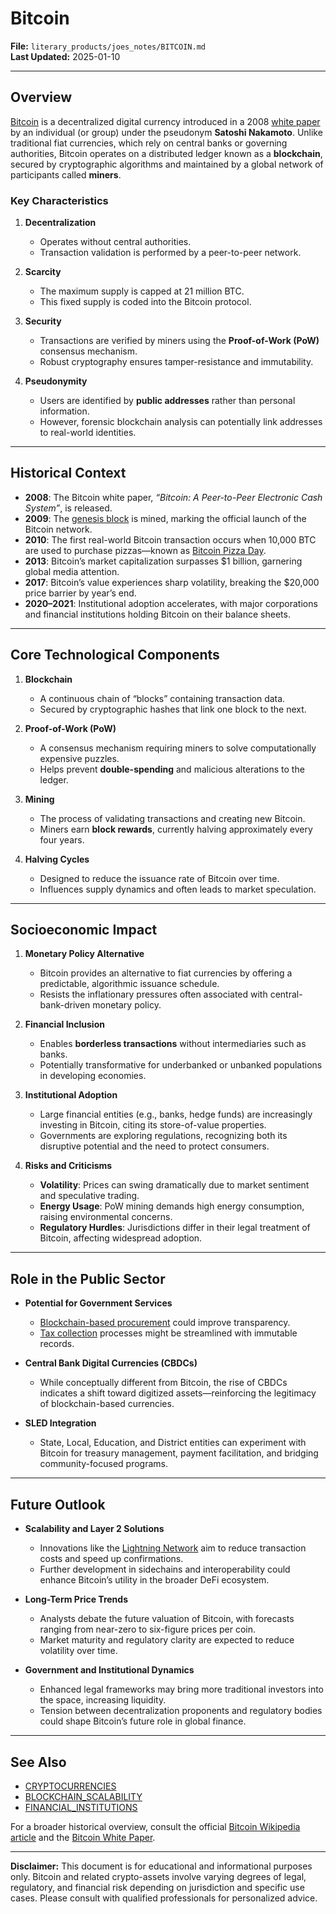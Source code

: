 # Bitcoin

**File:** `literary_products/joes_notes/BITCOIN.md`  
**Last Updated:** 2025-01-10

---

## Overview

[Bitcoin](https://en.wikipedia.org/wiki/Bitcoin) is a decentralized digital currency introduced in a 2008 [white paper](https://bitcoin.org/bitcoin.pdf) by an individual (or group) under the pseudonym **Satoshi Nakamoto**. Unlike traditional fiat currencies, which rely on central banks or governing authorities, Bitcoin operates on a distributed ledger known as a **blockchain**, secured by cryptographic algorithms and maintained by a global network of participants called **miners**.

### Key Characteristics

1. **Decentralization**  
   - Operates without central authorities.  
   - Transaction validation is performed by a peer-to-peer network.

2. **Scarcity**  
   - The maximum supply is capped at 21 million BTC.  
   - This fixed supply is coded into the Bitcoin protocol.

3. **Security**  
   - Transactions are verified by miners using the **Proof-of-Work (PoW)** consensus mechanism.  
   - Robust cryptography ensures tamper-resistance and immutability.

4. **Pseudonymity**  
   - Users are identified by **public addresses** rather than personal information.  
   - However, forensic blockchain analysis can potentially link addresses to real-world identities.

---

## Historical Context

- **2008**: The Bitcoin white paper, *“Bitcoin: A Peer-to-Peer Electronic Cash System”*, is released.  
- **2009**: The [genesis block](/literary_products/joes_notes/IMPORTANT_DATES_IN_BITCOIN_HISTORY.md#genesis-block) is mined, marking the official launch of the Bitcoin network.  
- **2010**: The first real-world Bitcoin transaction occurs when 10,000 BTC are used to purchase pizzas—known as [Bitcoin Pizza Day](/literary_products/joes_notes/IMPORTANT_DATES_IN_BITCOIN_HISTORY.md#bitcoin-pizza-day).  
- **2013**: Bitcoin’s market capitalization surpasses \$1 billion, garnering global media attention.  
- **2017**: Bitcoin’s value experiences sharp volatility, breaking the \$20,000 price barrier by year’s end.  
- **2020–2021**: Institutional adoption accelerates, with major corporations and financial institutions holding Bitcoin on their balance sheets.

---

## Core Technological Components

1. **Blockchain**  
   - A continuous chain of “blocks” containing transaction data.  
   - Secured by cryptographic hashes that link one block to the next.

2. **Proof-of-Work (PoW)**  
   - A consensus mechanism requiring miners to solve computationally expensive puzzles.  
   - Helps prevent **double-spending** and malicious alterations to the ledger.

3. **Mining**  
   - The process of validating transactions and creating new Bitcoin.  
   - Miners earn **block rewards**, currently halving approximately every four years.

4. **Halving Cycles**  
   - Designed to reduce the issuance rate of Bitcoin over time.  
   - Influences supply dynamics and often leads to market speculation.

---

## Socioeconomic Impact

1. **Monetary Policy Alternative**  
   - Bitcoin provides an alternative to fiat currencies by offering a predictable, algorithmic issuance schedule.  
   - Resists the inflationary pressures often associated with central-bank-driven monetary policy.

2. **Financial Inclusion**  
   - Enables **borderless transactions** without intermediaries such as banks.  
   - Potentially transformative for underbanked or unbanked populations in developing economies.

3. **Institutional Adoption**  
   - Large financial entities (e.g., banks, hedge funds) are increasingly investing in Bitcoin, citing its store-of-value properties.  
   - Governments are exploring regulations, recognizing both its disruptive potential and the need to protect consumers.

4. **Risks and Criticisms**  
   - **Volatility**: Prices can swing dramatically due to market sentiment and speculative trading.  
   - **Energy Usage**: PoW mining demands high energy consumption, raising environmental concerns.  
   - **Regulatory Hurdles**: Jurisdictions differ in their legal treatment of Bitcoin, affecting widespread adoption.

---

## Role in the Public Sector

- **Potential for Government Services**  
  - [Blockchain-based procurement](/literary_products/joes_notes/PUBLIC_SERVICES.md#blockchain-based-procurement) could improve transparency.  
  - [Tax collection](/literary_products/joes_notes/GOVERNANCE_MODELS.md#tax-collection-reform) processes might be streamlined with immutable records.

- **Central Bank Digital Currencies (CBDCs)**  
  - While conceptually different from Bitcoin, the rise of CBDCs indicates a shift toward digitized assets—reinforcing the legitimacy of blockchain-based currencies.

- **SLED Integration**  
  - State, Local, Education, and District entities can experiment with Bitcoin for treasury management, payment facilitation, and bridging community-focused programs.

---

## Future Outlook

- **Scalability and Layer 2 Solutions**  
  - Innovations like the [Lightning Network](/literary_products/joes_notes/BLOCKCHAIN_SCALABILITY.md#lightning-network) aim to reduce transaction costs and speed up confirmations.  
  - Further development in sidechains and interoperability could enhance Bitcoin’s utility in the broader DeFi ecosystem.

- **Long-Term Price Trends**  
  - Analysts debate the future valuation of Bitcoin, with forecasts ranging from near-zero to six-figure prices per coin.  
  - Market maturity and regulatory clarity are expected to reduce volatility over time.

- **Government and Institutional Dynamics**  
  - Enhanced legal frameworks may bring more traditional investors into the space, increasing liquidity.  
  - Tension between decentralization proponents and regulatory bodies could shape Bitcoin’s future role in global finance.

---

## See Also

- [CRYPTOCURRENCIES](/literary_products/joes_notes/CRYPTOCURRENCIES.md)  
- [BLOCKCHAIN_SCALABILITY](/literary_products/joes_notes/BLOCKCHAIN_SCALABILITY.md)  
- [FINANCIAL_INSTITUTIONS](/literary_products/joes_notes/FINANCIAL_INSTITUTIONS.md)

For a broader historical overview, consult the official [Bitcoin Wikipedia article](https://en.wikipedia.org/wiki/Bitcoin) and the [Bitcoin White Paper](https://bitcoin.org/bitcoin.pdf).

---

**Disclaimer:** This document is for educational and informational purposes only. Bitcoin and related crypto-assets involve varying degrees of legal, regulatory, and financial risk depending on jurisdiction and specific use cases. Please consult with qualified professionals for personalized advice.
